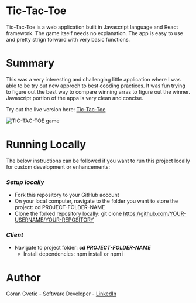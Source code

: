 # Tic-Tac-Toe
Tic-Tac-Toe is a web application built in Javascript language and React framework. The game itself needs no explanation. The app is easy to use and pretty strign forward with very basic functions. 

# Summary
This was a very interesting and challenging little application where I was able to be try out new approch to best cooding practices. It was fun trying to figure out the best way to compare winning arras to figure out the winner. Javascript portion of the appa is very clean and concise.

Try out the live version here: [Tic-Tac-Toe]()

![TIC-TAC-TOE game](https://user-images.githubusercontent.com/80366503/193487819-eb454a47-1dca-4e16-b88b-5980c5c54f03.gif)

# Running Locally
The below instructions can be followed if you want to run this project locally for custom development or enhancements:

### ***Setup locally***

  - Fork this repository to your GitHub account
  - On your local computer, navigate to the folder you want to store the project: cd PROJECT-FOLDER-NAME
  - Clone the forked repository locally: git clone https://github.com/YOUR-USERNAME/YOUR-REPOSITORY

### ***Client***
   
   - Navigate to project folder: ***cd PROJECT-FOLDER-NAME***
      - Install dependencies: npm install or npm i

# Author
Goran Cvetic - Software Developer - [LinkedIn](https://www.linkedin.com/in/goran-cvetic/) 
